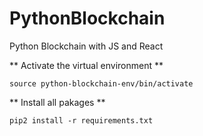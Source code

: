 # PythonBlockchain
 Python Blockchain with JS and React

** Activate the virtual environment **
 ```
 source python-blockchain-env/bin/activate
 ```

 ** Install all pakages **
 ```
 pip2 install -r requirements.txt
 ```
 